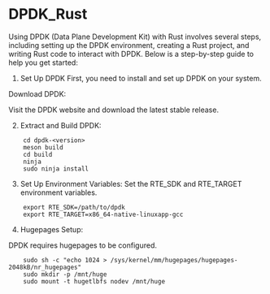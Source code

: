 # DPDK_Rust

Using DPDK (Data Plane Development Kit) with Rust involves several steps, including setting up the DPDK environment, creating a Rust project, and writing Rust code to interact with DPDK. Below is a step-by-step guide to help you get started:
1. Set Up DPDK
First, you need to install and set up DPDK on your system.

Download DPDK:

Visit the DPDK website and download the latest stable release.

2. Extract and Build DPDK:
``` tar xf dpdk-<version>.tar.xz
    cd dpdk-<version>
    meson build
    cd build
    ninja
    sudo ninja install
```

3. Set Up Environment Variables:
Set the RTE_SDK and RTE_TARGET environment variables.
```
    export RTE_SDK=/path/to/dpdk
    export RTE_TARGET=x86_64-native-linuxapp-gcc
```
4. Hugepages Setup:

DPDK requires hugepages to be configured.
```
    sudo sh -c "echo 1024 > /sys/kernel/mm/hugepages/hugepages-2048kB/nr_hugepages"
    sudo mkdir -p /mnt/huge
    sudo mount -t hugetlbfs nodev /mnt/huge
```


